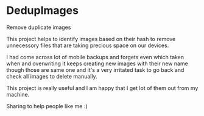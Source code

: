 # DedupImages
Remove duplicate images

This project helps to identify images based on their hash to remove unnecessory files that are taking precious space on our devices.

I had come across lot of mobile backups and forgets even which taken when and overwriting it keeps creating new images with their new name though those are same one and it's 
a very irritated task to go back and check all images to delete manually.

This project is really useful and I am happy that I get lot of them out from my machine.

Sharing to help people like me :) 
